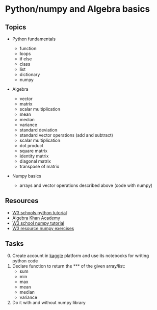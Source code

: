 # Python/numpy and Algebra basics

## Topics

* Python fundamentals
    - function
    - loops
    - if else
    - class
    - list
    - dictionary
    - numpy

* Algebra
    - vector
    - matrix
    - scalar multiplication
    - mean
    - median
    - variance
    - standard deviation
    - standard vector operations (add and subtract)
    - scalar multiplication
    - dot product
    - square matrix
    - identity matrix
    - diagonal matrix
    - transpose of matrix

* Numpy basics
    -   arrays and vector operations described above (code with numpy)

## Resources
* [W3 schools python tutorial](https://www.w3schools.com/python/)
* [Algebra Khan Academy](https://www.khanacademy.org/math/algebra)
* [W3 school numpy tutorial](https://www.w3schools.com/python/numpy/default.asp)
* [W3 resource numpy exercises](https://www.w3resource.com/python-exercises/numpy/basic/index.php)
  
## Tasks
0. Create account in [kaggle](https://www.kaggle.com/) platform and use its notebooks for writing python code
0. Declare function to return the *** of the given array/list:
    - sum
    - min
    - max
    - mean
    - median
    - variance
0. Do it with and without numpy library      
